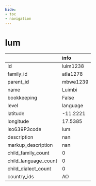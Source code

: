 ```yaml
---
hide:
- toc
- navigation
---
```

# lum
|                      | info     |
|:---------------------|:---------|
| id                   | luim1238 |
| family_id            | atla1278 |
| parent_id            | mbwe1239 |
| name                 | Luimbi   |
| bookkeeping          | False    |
| level                | language |
| latitude             | -11.2221 |
| longitude            | 17.5385  |
| iso639P3code         | lum      |
| description          | nan      |
| markup_description   | nan      |
| child_family_count   | 0        |
| child_language_count | 0        |
| child_dialect_count  | 0        |
| country_ids          | AO       |